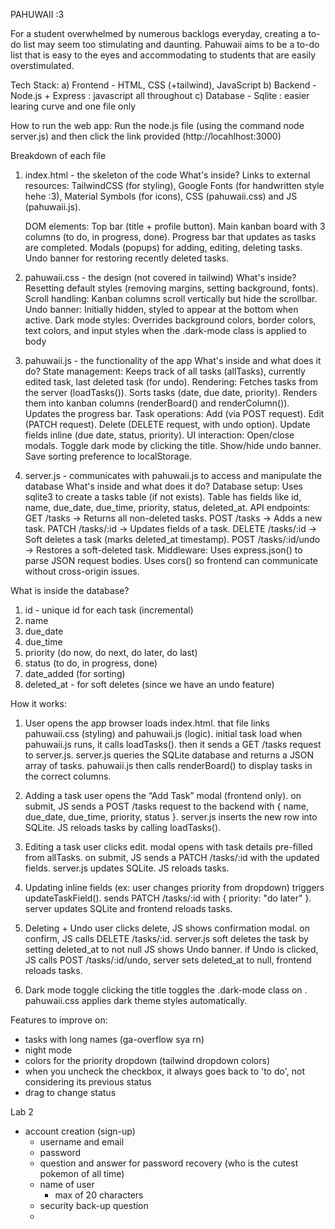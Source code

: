 PAHUWAII :3

For a student overwhelmed by numerous backlogs everyday, creating a to-do list may seem too stimulating and daunting. Pahuwaii aims to be a to-do list that is easy to the eyes and accommodating to students that are easily overstimulated. 

Tech Stack:
    a) Frontend - HTML, CSS (+tailwind), JavaScript
    b) Backend - Node.js + Express                          : javascript all throughout 
    c) Database - Sqlite                                    : easier learing curve and one file only

How to run the web app: Run the node.js file (using the command node server.js) and then click the link provided (http://locahlhost:3000)

Breakdown of each file

1) index.html - the skeleton of the code
    What's inside?
    Links to external resources:
        TailwindCSS (for styling),
        Google Fonts (for handwritten style hehe :3),
        Material Symbols (for icons),
        CSS (pahuwaii.css) and JS (pahuwaii.js).

    DOM elements:
        Top bar (title + profile button).
        Main kanban board with 3 columns (to do, in progress, done).
        Progress bar that updates as tasks are completed.
        Modals (popups) for adding, editing, deleting tasks.
        Undo banner for restoring recently deleted tasks.
2) pahuwaii.css - the design (not covered in tailwind)
    What's inside?
        Resetting default styles (removing margins, setting background, fonts).
        Scroll handling: Kanban columns scroll vertically but hide the scrollbar.
        Undo banner: Initially hidden, styled to appear at the bottom when active.
        Dark mode styles: Overrides background colors, border colors, text colors, and input styles when the .dark-mode class is applied to body
    
3) pahuwaii.js - the functionality of the app
    What's inside and what does it do?
    State management: 
        Keeps track of all tasks (allTasks), currently edited task, last deleted task (for undo).
    Rendering:
        Fetches tasks from the server (loadTasks()).
        Sorts tasks (date, due date, priority).
        Renders them into kanban columns (renderBoard() and renderColumn()).
        Updates the progress bar.
    Task operations:
        Add (via POST request).
        Edit (PATCH request).
        Delete (DELETE request, with undo option).
        Update fields inline (due date, status, priority).
    UI interaction:
        Open/close modals.
        Toggle dark mode by clicking the title.
        Show/hide undo banner.
        Save sorting preference to localStorage.

4) server.js - communicates with pahuwaii.js to access and manipulate the database
    What's inside and what does it do?
    Database setup:
        Uses sqlite3 to create a tasks table (if not exists).
        Table has fields like id, name, due_date, due_time, priority, status, deleted_at.
    API endpoints:
        GET /tasks → Returns all non-deleted tasks.
        POST /tasks → Adds a new task.
        PATCH /tasks/:id → Updates fields of a task.
        DELETE /tasks/:id → Soft deletes a task (marks deleted_at timestamp).
        POST /tasks/:id/undo → Restores a soft-deleted task.
    Middleware:
        Uses express.json() to parse JSON request bodies.
        Uses cors() so frontend can communicate without cross-origin issues.

What is inside the database?
1) id - unique id for each task (incremental)
2) name 
3) due_date 
4) due_time
5) priority (do now, do next, do later, do last)
6) status (to do, in progress, done)
7) date_added (for sorting)
8) deleted_at - for soft deletes (since we have an undo feature)

How it works:
1) User opens the app
    browser loads index.html.
    that file links pahuwaii.css (styling) and pahuwaii.js (logic).
    initial task load
    when pahuwaii.js runs, it calls loadTasks().
    then it sends a GET /tasks request to server.js.
    server.js queries the SQLite database and returns a JSON array of tasks.
    pahuwaii.js then calls renderBoard() to display tasks in the correct columns.

2) Adding a task
    user opens the “Add Task” modal (frontend only).
    on submit, JS sends a POST /tasks request to the backend with { name, due_date, due_time, priority, status }.
    server.js inserts the new row into SQLite.
    JS reloads tasks by calling loadTasks().

3) Editing a task
    user clicks edit.
    modal opens with task details pre-filled from allTasks.
    on submit, JS sends a PATCH /tasks/:id with the updated fields. 
    server.js updates SQLite.
    JS reloads tasks.

4) Updating inline fields (ex: user changes priority from dropdown)
    triggers updateTaskField().
    sends PATCH /tasks/:id with { priority: "do later" }.
    server updates SQLite and frontend reloads tasks.
    
5) Deleting + Undo
    user clicks delete, JS shows confirmation modal.
    on confirm, JS calls DELETE /tasks/:id.
    server.js soft deletes the task by setting deleted_at to not null
    JS shows Undo banner.
    if Undo is clicked, JS calls POST /tasks/:id/undo, server sets deleted_at to null, frontend reloads tasks.

6) Dark mode toggle
    clicking the title toggles the .dark-mode class on <body>.
    pahuwaii.css applies dark theme styles automatically.


Features to improve on:
- tasks with long names (ga-overflow sya rn)
- night mode
- colors for the priority dropdown (tailwind dropdown colors)
- when you uncheck the checkbox, it always goes back to 'to do', not considering its previous status
- drag to change status


Lab 2
- account creation (sign-up)
    - username and email
    - password
    - question and answer for password recovery (who is the cutest pokemon of all time)
    - name of user 
        - max of 20 characters
    - security back-up question
    -
